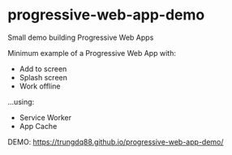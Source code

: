 # progressive-web-app-demo
Small demo building Progressive Web Apps

Minimum example of a Progressive Web App with:
- Add to screen
- Splash screen
- Work offline

...using:
- Service Worker
- App Cache

DEMO: https://trungdq88.github.io/progressive-web-app-demo/
